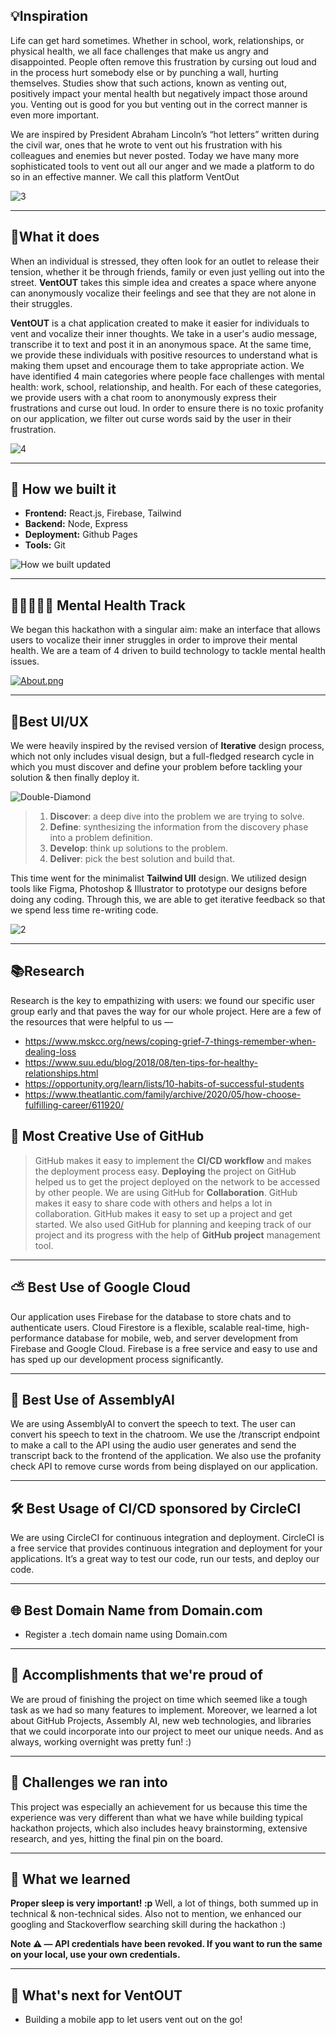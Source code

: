 ## 💡Inspiration 
Life can get hard sometimes. Whether in school, work, relationships, or physical health, we all face challenges that make us angry and disappointed. People often remove this frustration by cursing out loud and in the process hurt somebody else or by punching a wall, hurting themselves. Studies show that such actions, known as venting out, positively impact your mental health but negatively impact those around you. Venting out is good for you but venting out in the correct manner is even more important.

We are inspired by President Abraham Lincoln’s “hot letters” written during the civil war, ones that he wrote to vent out his frustration with his colleagues and enemies but never posted. Today we have many more sophisticated tools to vent out all our anger and we made a platform to do so in an effective manner. We call this platform VentOut

![3](https://user-images.githubusercontent.com/85804252/158043719-2a287e41-7f87-4110-8868-cfd9866d9f91.png)

---

## 🤔What it does 
When an individual is stressed, they often look for an outlet to release their tension, whether it be through friends, family or even just yelling out into the street. **VentOUT** takes this simple idea and creates a space where anyone can anonymously vocalize their feelings and see that they are not alone in their struggles.

**VentOUT** is a chat application created to make it easier for individuals to vent and vocalize their inner thoughts. We take in a user's audio message, transcribe it to text and post it in an anonymous space.  At the same time, we provide these individuals with positive resources to understand what is making them upset and encourage them to take appropriate action. We have identified 4 main categories where people face challenges with mental health: work, school, relationship, and health. For each of these categories, we provide users with a chat room to anonymously express their frustrations and curse out loud. In order to ensure there is no toxic profanity on our application, we filter out curse words said by the user in their frustration.

![4](https://user-images.githubusercontent.com/85804252/158043718-bd8f02c3-7b80-4cd5-936b-a8b57ed07f66.png)

---

## 🦾 How we built it
* __Frontend:__ React.js, Firebase, Tailwind
* __Backend:__ Node, Express
* __Deployment:__ Github Pages
* __Tools:__ Git


![How we built updated](https://user-images.githubusercontent.com/85804252/158037656-6a54885c-dafe-48a1-a387-b6b70acbe28b.png)

---


## 👨🏻‍🤝‍👨🏽 Mental Health Track

We began this hackathon with a singular aim: make an interface that allows users to vocalize their inner struggles in order to improve their mental health.  We are a team of 4 driven to build technology to tackle mental health issues.

[![About.png](https://i.postimg.cc/G26Q43qr/About.png)](https://postimg.cc/njY75Jyw)

---


## 🎨Best UI/UX

We were heavily inspired by the revised version of **Iterative** design process, which not only includes visual design, but a full-fledged research cycle in which you must discover and define your problem before tackling your solution & then finally deploy it.

![Double-Diamond](https://i.postimg.cc/bvQV3jHt/doublediamonddesignprocess.png)

> 1. **Discover**: a deep dive into the problem we are trying to solve.
> 2. **Define**: synthesizing the information from the discovery phase into a problem definition.
> 3. **Develop**: think up solutions to the problem.
> 4. **Deliver**: pick the best solution and build that.

This time went for the minimalist **Tailwind UII** design. We utilized design tools like Figma,  Photoshop & Illustrator to prototype our designs before doing any coding. Through this, we are able to get iterative feedback so that we spend less time re-writing code.

![2](https://user-images.githubusercontent.com/85804252/158043682-f2b270de-4f97-414c-aeed-f75e99820bef.png)

---

## 📚Research 

Research is the key to empathizing with users: we found our specific user group early and that paves the way for our whole project. Here are a few of the resources that were helpful to us —

- https://www.mskcc.org/news/coping-grief-7-things-remember-when-dealing-loss
- https://www.suu.edu/blog/2018/08/ten-tips-for-healthy-relationships.html
- https://opportunity.org/learn/lists/10-habits-of-successful-students
- https://www.theatlantic.com/family/archive/2020/05/how-choose-fulfilling-career/611920/


## 🤝 Most Creative Use of GitHub

> GitHub makes it easy to implement the **CI/CD workflow** and makes the deployment process easy.
> **Deploying** the project on GitHub helped us to get the project deployed on the network to be accessed by other people.
> We are using GitHub for **Collaboration**. GitHub makes it easy to share code with others and helps a lot in collaboration. GitHub makes it easy to set up a project and get started.
> We also used GitHub for planning and keeping track of our project and its progress with the help of **GitHub project** management tool.

---

## ⛅ Best Use of Google Cloud

Our application uses Firebase for the database to store chats and to authenticate users. Cloud Firestore is a flexible, scalable real-time, high-performance database for mobile, web, and server development from Firebase and Google Cloud. Firebase is a free service and easy to use and has sped up our development process significantly.

---

## 🤖 Best Use of AssemblyAI

We are using AssemblyAI to convert the speech to text. The user can convert his speech to text in the chatroom. We use the /transcript endpoint to make a call to the API using the audio user generates and send the transcript back to the frontend of the application. We also use the profanity check API to remove curse words from being displayed on our application.

---

## 🛠 Best Usage of CI/CD sponsored by CircleCI

We are using CircleCI for continuous integration and deployment. CircleCI is a free service that provides continuous integration and deployment for your applications. It’s a great way to test our code, run our tests, and deploy our code.

---

## 🌐 Best Domain Name from Domain.com

- Register a .tech domain name using Domain.com

---

## 🏅 Accomplishments that we're proud of
We are proud of finishing the project on time which seemed like a tough task as we had so many features to implement. Moreover, we learned a lot about GitHub Projects, Assembly AI, new web technologies, and libraries that we could incorporate into our project to meet our unique needs. And as always, working overnight was pretty fun! :)

---

## 🧠 Challenges we ran into

This project was especially an achievement for us because this time the experience was very different than what we have while building typical hackathon projects, which also includes heavy brainstorming, extensive research, and yes, hitting the final pin on the board.

---

## 📖 What we learned
**Proper sleep is very important! :p** Well, a lot of things, both summed up in technical & non-technical sides. Also not to mention, we enhanced our googling and Stackoverflow searching skill during the hackathon :)

**Note ⚠️ — API credentials have been revoked. If you want to run the same on your local, use your own credentials.**

---

## 🚀 What's next for VentOUT

- Building a mobile app to let users vent out on the go!



